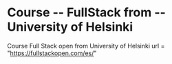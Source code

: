 # Course -- FullStack from --University of Helsinki
Course Full Stack open from University of Helsinki
url = "https://fullstackopen.com/es/"
